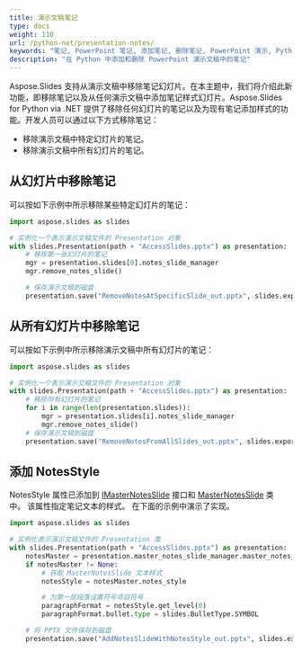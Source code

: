 ```yaml
---
title: 演示文稿笔记
type: docs
weight: 110
url: /python-net/presentation-notes/
keywords: "笔记, PowerPoint 笔记, 添加笔记, 删除笔记, PowerPoint 演示, Python, Aspose.Slides for Python via .NET"
description: "在 Python 中添加和删除 PowerPoint 演示文稿中的笔记"
---
```




Aspose.Slides 支持从演示文稿中移除笔记幻灯片。在本主题中，我们将介绍此新功能，即移除笔记以及从任何演示文稿中添加笔记样式幻灯片。Aspose.Slides for Python via .NET 提供了移除任何幻灯片的笔记以及为现有笔记添加样式的功能。开发人员可以通过以下方式移除笔记：

- 移除演示文稿中特定幻灯片的笔记。
- 移除演示文稿中所有幻灯片的笔记。
## **从幻灯片中移除笔记**
可以按如下示例中所示移除某些特定幻灯片的笔记：

```py
import aspose.slides as slides

# 实例化一个表示演示文稿文件的 Presentation 对象 
with slides.Presentation(path + "AccessSlides.pptx") as presentation:
    # 移除第一张幻灯片的笔记
    mgr = presentation.slides[0].notes_slide_manager
    mgr.remove_notes_slide()

    # 保存演示文稿到磁盘
    presentation.save("RemoveNotesAtSpecificSlide_out.pptx", slides.export.SaveFormat.PPTX)
```


## **从所有幻灯片中移除笔记**
可以按如下示例中所示移除演示文稿中所有幻灯片的笔记：

```py
import aspose.slides as slides

# 实例化一个表示演示文稿文件的 Presentation 对象 
with slides.Presentation(path + "AccessSlides.pptx") as presentation:
    # 移除所有幻灯片的笔记
    for i in range(len(presentation.slides)):
        mgr = presentation.slides[i].notes_slide_manager
        mgr.remove_notes_slide()
    # 保存演示文稿到磁盘
    presentation.save("RemoveNotesFromAllSlides_out.pptx", slides.export.SaveFormat.PPTX)
```


## **添加 NotesStyle**
NotesStyle 属性已添加到 [IMasterNotesSlide](https://reference.aspose.com/slides/python-net/aspose.slides/imasternotesslide/) 接口和 [MasterNotesSlide](https://reference.aspose.com/slides/python-net/aspose.slides/masternotesslide/) 类中。 该属性指定笔记文本的样式。 在下面的示例中演示了实现。

```py
import aspose.slides as slides

# 实例化表示演示文稿文件的 Presentation 类
with slides.Presentation(path + "AccessSlides.pptx") as presentation:
    notesMaster = presentation.master_notes_slide_manager.master_notes_slide
    if notesMaster != None:
        # 获取 MasterNotesSlide 文本样式
        notesStyle = notesMaster.notes_style

        # 为第一层段落设置符号项目符号
        paragraphFormat = notesStyle.get_level(0)
        paragraphFormat.bullet.type = slides.BulletType.SYMBOL

    # 将 PPTX 文件保存到磁盘
    presentation.save("AddNotesSlideWithNotesStyle_out.pptx", slides.export.SaveFormat.PPTX)
```